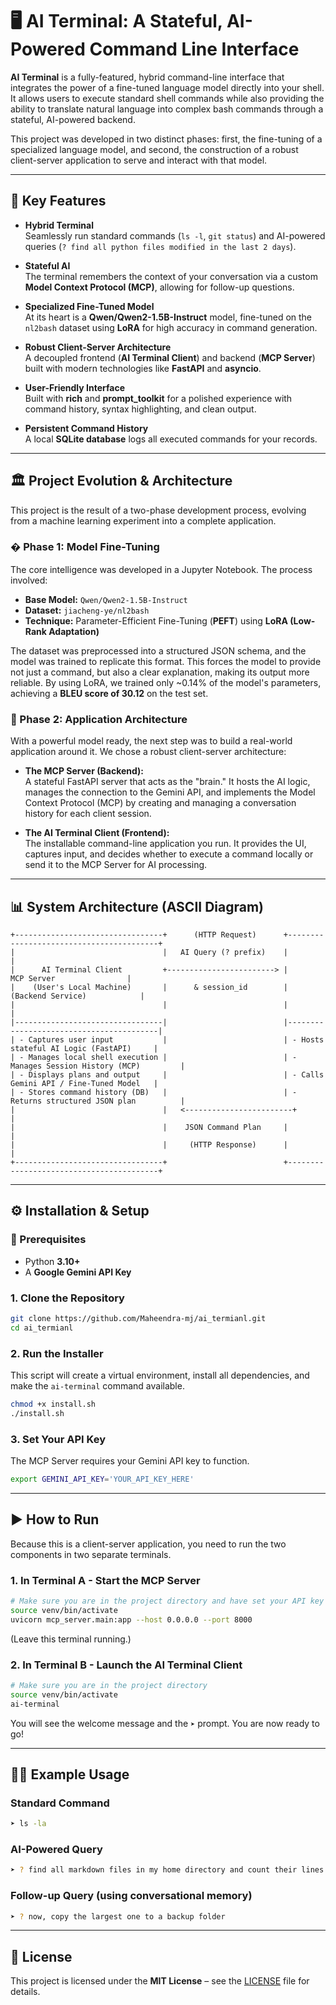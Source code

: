 # 🖥️ AI Terminal: A Stateful, AI-Powered Command Line Interface

**AI Terminal** is a fully-featured, hybrid command-line interface that integrates the power of a fine-tuned language model directly into your shell. It allows users to execute standard shell commands while also providing the ability to translate natural language into complex bash commands through a stateful, AI-powered backend.

This project was developed in two distinct phases: first, the fine-tuning of a specialized language model, and second, the construction of a robust client-server application to serve and interact with that model.

---

## 🚀 Key Features

- **Hybrid Terminal**  
  Seamlessly run standard commands (`ls -l`, `git status`) and AI-powered queries (`? find all python files modified in the last 2 days`).

- **Stateful AI**  
  The terminal remembers the context of your conversation via a custom **Model Context Protocol (MCP)**, allowing for follow-up questions.

- **Specialized Fine-Tuned Model**  
  At its heart is a **Qwen/Qwen2-1.5B-Instruct** model, fine-tuned on the `nl2bash` dataset using **LoRA** for high accuracy in command generation.

- **Robust Client-Server Architecture**  
  A decoupled frontend (**AI Terminal Client**) and backend (**MCP Server**) built with modern technologies like **FastAPI** and **asyncio**.

- **User-Friendly Interface**  
  Built with **rich** and **prompt_toolkit** for a polished experience with command history, syntax highlighting, and clean output.

- **Persistent Command History**  
  A local **SQLite database** logs all executed commands for your records.

---

## 🏛️ Project Evolution & Architecture

This project is the result of a two-phase development process, evolving from a machine learning experiment into a complete application.

### � Phase 1: Model Fine-Tuning

The core intelligence was developed in a Jupyter Notebook. The process involved:

- **Base Model:** `Qwen/Qwen2-1.5B-Instruct`  
- **Dataset:** `jiacheng-ye/nl2bash`  
- **Technique:** Parameter-Efficient Fine-Tuning (**PEFT**) using **LoRA (Low-Rank Adaptation)**  

The dataset was preprocessed into a structured JSON schema, and the model was trained to replicate this format. This forces the model to provide not just a command, but also a clear explanation, making its output more reliable. By using LoRA, we trained only ~0.14% of the model's parameters, achieving a **BLEU score of 30.12** on the test set.

### 🔹 Phase 2: Application Architecture

With a powerful model ready, the next step was to build a real-world application around it. We chose a robust client-server architecture:

- **The MCP Server (Backend):**  
  A stateful FastAPI server that acts as the "brain." It hosts the AI logic, manages the connection to the Gemini API, and implements the Model Context Protocol (MCP) by creating and managing a conversation history for each client session.

- **The AI Terminal Client (Frontend):**  
  The installable command-line application you run. It provides the UI, captures input, and decides whether to execute a command locally or send it to the MCP Server for AI processing.

---


## 📊 System Architecture (ASCII Diagram)

```text
+---------------------------------+      (HTTP Request)      +-----------------------------------------+
|                                 |   AI Query (? prefix)    |                                         |
|      AI Terminal Client         +------------------------> |               MCP Server                |
|    (User's Local Machine)       |      & session_id        |            (Backend Service)            |
|                                 |                          |                                         |
|---------------------------------|                          |-----------------------------------------|
| - Captures user input           |                          | - Hosts stateful AI Logic (FastAPI)     |
| - Manages local shell execution |                          | - Manages Session History (MCP)         |
| - Displays plans and output     |                          | - Calls Gemini API / Fine-Tuned Model   |
| - Stores command history (DB)   |                          | - Returns structured JSON plan          |
|                                 |   <------------------------+                                       |
|                                 |    JSON Command Plan     |                                         |
|                                 |     (HTTP Response)      |                                         |
+---------------------------------+                          +-----------------------------------------+
```

---


## ⚙️ Installation & Setup

### 📌 Prerequisites
- Python **3.10+**
- A **Google Gemini API Key**

### 1. Clone the Repository
```bash
git clone https://github.com/Maheendra-mj/ai_termianl.git
cd ai_termianl
```

### 2. Run the Installer
This script will create a virtual environment, install all dependencies, and make the `ai-terminal` command available.

```bash
chmod +x install.sh
./install.sh
```

### 3. Set Your API Key
The MCP Server requires your Gemini API key to function.

```bash
export GEMINI_API_KEY='YOUR_API_KEY_HERE'
```

---

## ▶️ How to Run

Because this is a client-server application, you need to run the two components in two separate terminals.

### 1. In Terminal A - Start the MCP Server
```bash
# Make sure you are in the project directory and have set your API key
source venv/bin/activate
uvicorn mcp_server.main:app --host 0.0.0.0 --port 8000
```
(Leave this terminal running.)

### 2. In Terminal B - Launch the AI Terminal Client
```bash
# Make sure you are in the project directory
source venv/bin/activate
ai-terminal
```

You will see the welcome message and the `➤` prompt. You are now ready to go!

---

## 🧑‍💻 Example Usage

### Standard Command
```bash
➤ ls -la
```

### AI-Powered Query
```bash
➤ ? find all markdown files in my home directory and count their lines
```

### Follow-up Query (using conversational memory)
```bash
➤ ? now, copy the largest one to a backup folder
```

---

## 📜 License

This project is licensed under the **MIT License** – see the [LICENSE](./LICENSE) file for details.


